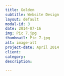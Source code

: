 ```yaml
---
title: Golden
subtitle: Website Design
layout: default
modal-id: 3
date: 2014-07-16
img: Pic 7.jpg
thumbnail: Pic 7.jpg
alt: image-alt
project-date: April 2014
client: 
category: 
description: 

---
```

